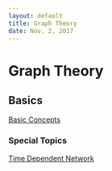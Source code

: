 ```yaml
---
layout: default
title: Graph Theory
date: Nov. 2, 2017
---
```


# Graph Theory

## Basics
[Basic Concepts](Graph-Theory/Basic-Concepts)

### Special Topics

[Time Dependent Network](Graph-Theory/Time-Dependent-Network)

